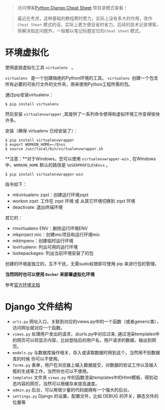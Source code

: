 >访问博客[Python Django Cheat Sheet](https://ns96.com/2018/01/30/python-django-note/) 带目录模式查看！


>最近在考虑，这种基础的教程费时费力，实际上没有多大的作用，改作 `Cheat Sheet` 模式的话，实际上更方便且省时省力。后续的技术记录博客，除解决指定问题外，一般都以笔记标题定位的`Cheat Sheet` 模式。

# 环境虚拟化
使用底层虚拟化工具 `virtualenv ` 。

`virtualenv ` 是一个创建隔绝的Python环境的工具。 `virtualenv `创建一个包含所有必要的可执行文件的文件夹，用来使用Python工程所需的包。

通过pip安装virtualenv：

```
$ pip install virtualenv
```

然后安装 `virtualenvwrapper` ,其提供了一系列命令使得和虚拟环境工作变得愉快许多。

安装（确保 virtualenv 已经安装了）：
```
$ pip install virtualenvwrapper
$ export WORKON_HOME=~/Envs
$ source /usr/local/bin/virtualenvwrapper.sh
```

**注意：**对于Windows，您可以使用 `virtualenvwrapper-win` , 在Windows中，`WORKON_HOME` 默认的路径是 `%USERPROFILE%Envs` 。
```
$ pip install virtualenvwrapper-win
```

指令如下：

- mkvirtualenv zqxt：创建运行环境zqxt
- workon zqxt: 工作在 zqxt 环境 或 从其它环境切换到 zqxt 环境
- deactivate: 退出终端环境

其它的：
- rmvirtualenv ENV：删除运行环境ENV
- mkproject mic：创建mic项目和运行环境mic
- mktmpenv：创建临时运行环境
- lsvirtualenv: 列出可用的运行环境
- lssitepackages: 列出当前环境安装了的包

创建的环境是独立的，互不干扰，无需sudo权限即可使用 pip 来进行包的管理。

**当然同时也可以使用 `Docker` 来部署虚拟化环境**

参考[官方环境文档](https://docs.docker.com/compose/django/)

# Django 文件结构

- `urls.py` 网址入口，关联到对应的views.py中的一个函数（或者generic类），访问网址就对应一个函数。
- `views.py` 处理用户发出的请求，从urls.py中对应过来, 通过渲染templates中的网页可以将显示内容，比如登陆后的用户名，用户请求的数据，输出到网页。
- `models.py` 与数据库操作相关，存入或读取数据时用到这个，当然用不到数据库的时候 你可以不使用。
- `forms.py` 表单，用户在浏览器上输入数据提交，对数据的验证工作以及输入框的生成等工作，当然你也可以不使用。
- `templates` 文件夹 `views.py` 中的函数渲染templates中的Html模板，得到动态内容的网页，当然可以用缓存来提高速度。
- `admin.py` 后台，可以用很少量的代码就拥有一个强大的后台。
- `settings.py` Django 的设置，配置文件，比如 DEBUG 的开关，静态文件的位置等
